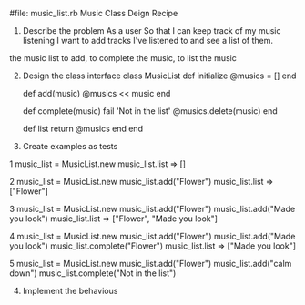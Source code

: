 #file: music_list.rb
Music
Class Deign Recipe
1. Describe the problem
As a user
So that I can keep track of my music listening
I want to add tracks I've listened to and see a list of them.

the music list
to add, to complete the music, to list the music

2. Design the class interface
class MusicList
    def initialize
        @musics = []
    end

    def add(music)
        @musics << music
    end

    def complete(music)
        fail 'Not in the list' 
        @musics.delete(music)
    end

    def list
        return @musics
    end
end

    
3. Create examples as tests

1
music_list = MusicList.new
music_list.list => []

2
music_list = MusicList.new
music_list.add("Flower")
music_list.list => ["Flower"]

3
music_list = MusicList.new
music_list.add("Flower")
music_list.add("Made you look")
music_list.list => ["Flower", "Made you look"]

4
music_list = MusicList.new
music_list.add("Flower")
music_list.add("Made you look")
music_list.complete("Flower")
music_list.list => ["Made you look"]

5
music_list = MusicList.new
music_list.add("Flower")
music_list.add("calm down")
music_list.complete("Not in the list")

4. Implement the behavious
